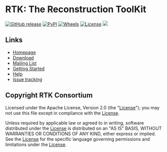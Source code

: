 RTK: The Reconstruction ToolKit
===============================

[![GitHub release](https://img.shields.io/github/release/RTKConsortium/RTK.svg)](https://github.com/RTKConsortium/RTK/releases/latest)
[![PyPI](https://img.shields.io/pypi/v/itk-rtk.svg)](https://pypi.python.org/pypi/itk-rtk)
[![Wheels](https://img.shields.io/pypi/wheel/itk-rtk.svg)](https://pypi.org/project/itk-rtk)
[![License](https://img.shields.io/badge/License-Apache%202.0-blue.svg)](https://github.com/RTKConsortium/RTK/blob/master/LICENSE.TXT)
[![][gha-img]][gha-link]

[gha-img]: https://github.com/RTKConsortium/RTK/actions/workflows/build-test-package.yml/badge.svg
[gha-link]: https://github.com/RTKConsortium/RTK/actions/workflows/build-test-package.yml


Links
-----

* [Homepage](https://www.openrtk.org)
* [Download](https://www.openrtk.org/RTK/resources/software.html)
* [Mailing List](https://public.kitware.com/mailman/listinfo/rtk-users)
* [Getting Started](GettingStarted.md)
* [Help](https://wiki.openrtk.org)
* [Issue tracking](https://github.com/RTKConsortium/RTK/issues)


Copyright RTK Consortium
------------------------

  Licensed under the Apache License, Version 2.0 (the
  "[License](https://www.apache.org/licenses/LICENSE-2.0.txt)"); you may not use
  this file except in compliance with the
  [License](https://www.apache.org/licenses/LICENSE-2.0.txt).

  Unless required by applicable law or agreed to in writing, software
  distributed under the
  [License](https://www.apache.org/licenses/LICENSE-2.0.txt) is distributed on
  an "AS IS" BASIS, WITHOUT WARRANTIES OR CONDITIONS OF ANY KIND, either
  express or implied. See the
  [License](https://www.apache.org/licenses/LICENSE-2.0.txt) for the specific
  language governing permissions and limitations under the
  [License](https://www.apache.org/licenses/LICENSE-2.0.txt).
